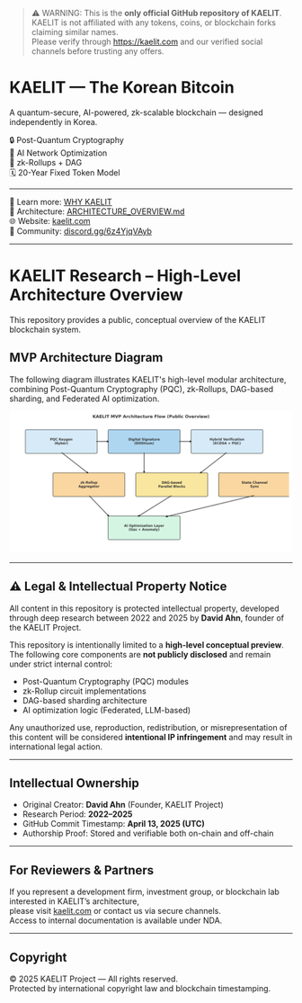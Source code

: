 > ⚠️ WARNING: This is the **only official GitHub repository of KAELIT**.  
> KAELIT is not affiliated with any tokens, coins, or blockchain forks claiming similar names.  
> Please verify through https://kaelit.com and our verified social channels before trusting any offers.


# KAELIT — The Korean Bitcoin

A quantum-secure, AI-powered, zk-scalable blockchain — designed independently in Korea.

🔒 Post-Quantum Cryptography  
🧠 AI Network Optimization  
🧱 zk-Rollups + DAG  
🗓️ 20-Year Fixed Token Model

---

📘 Learn more: [WHY KAELIT](./WHY_KAELIT.md)  
🧠 Architecture: [ARCHITECTURE_OVERVIEW.md](./ARCHITECTURE_OVERVIEW.md)  
🌐 Website: [kaelit.com](https://kaelit.com)  
💬 Community: [discord.gg/6z4YjqVAyb](https://discord.gg/6z4YjqVAyb)

---

# KAELIT Research – High-Level Architecture Overview

This repository provides a public, conceptual overview of the KAELIT blockchain system.

## MVP Architecture Diagram

The following diagram illustrates KAELIT's high-level modular architecture,  
combining Post-Quantum Cryptography (PQC), zk-Rollups, DAG-based sharding, and Federated AI optimization.

![KAELIT Architecture](images/kaelit_architecture_diagram.png)

---

## ⚠️ Legal & Intellectual Property Notice

All content in this repository is protected intellectual property, developed through deep research between 2022 and 2025 by **David Ahn**, founder of the KAELIT Project.

This repository is intentionally limited to a **high-level conceptual preview**.  
The following core components are **not publicly disclosed** and remain under strict internal control:

- Post-Quantum Cryptography (PQC) modules  
- zk-Rollup circuit implementations  
- DAG-based sharding architecture  
- AI optimization logic (Federated, LLM-based)

Any unauthorized use, reproduction, redistribution, or misrepresentation of this content will be considered **intentional IP infringement** and may result in international legal action.

---

## Intellectual Ownership

- Original Creator: **David Ahn** (Founder, KAELIT Project)  
- Research Period: **2022–2025**  
- GitHub Commit Timestamp: **April 13, 2025 (UTC)**  
- Authorship Proof: Stored and verifiable both on-chain and off-chain

---

## For Reviewers & Partners

If you represent a development firm, investment group, or blockchain lab interested in KAELIT’s architecture,  
please visit [kaelit.com](https://kaelit.com) or contact us via secure channels.  
Access to internal documentation is available under NDA.

---

## Copyright

© 2025 KAELIT Project — All rights reserved.  
Protected by international copyright law and blockchain timestamping.

